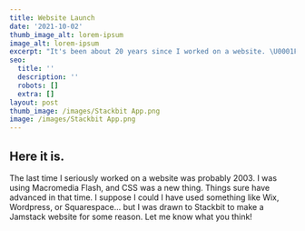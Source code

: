 ```yaml
---
title: Website Launch
date: '2021-10-02'
thumb_image_alt: lorem-ipsum
image_alt: lorem-ipsum
excerpt: "It's been about 20 years since I worked on a website. \U0001F605"
seo:
  title: ''
  description: ''
  robots: []
  extra: []
layout: post
thumb_image: /images/Stackbit App.png
image: /images/Stackbit App.png
---
```

## Here it is.

The last time I seriously worked on a website was probably 2003.  I was using Macromedia Flash, and CSS was a new thing.  Things sure have advanced in that time.  I suppose I could I have used something like Wix, Wordpress, or Squarespace... but I was drawn to Stackbit to make a Jamstack website for some reason. Let me know what you think!

